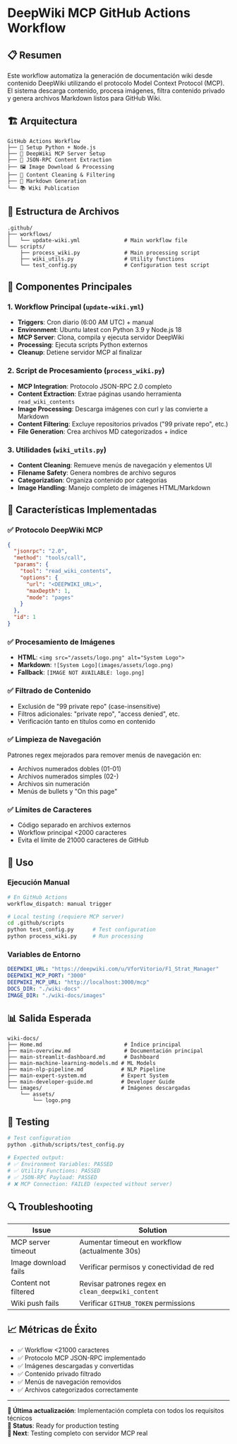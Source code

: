 # DeepWiki MCP GitHub Actions Workflow

## 📋 Resumen

Este workflow automatiza la generación de documentación wiki desde contenido DeepWiki utilizando el protocolo Model Context Protocol (MCP). El sistema descarga contenido, procesa imágenes, filtra contenido privado y genera archivos Markdown listos para GitHub Wiki.

## 🏗️ Arquitectura

```
GitHub Actions Workflow
├── 🐍 Setup Python + Node.js
├── 🔧 DeepWiki MCP Server Setup
├── 📡 JSON-RPC Content Extraction
├── 🖼️ Image Download & Processing
├── 🧹 Content Cleaning & Filtering
├── 📝 Markdown Generation
└── 📚 Wiki Publication
```

## 📁 Estructura de Archivos

```
.github/
├── workflows/
│   └── update-wiki.yml              # Main workflow file
└── scripts/
    ├── process_wiki.py              # Main processing script
    ├── wiki_utils.py                # Utility functions
    └── test_config.py               # Configuration test script
```

## 🔧 Componentes Principales

### 1. Workflow Principal (`update-wiki.yml`)

- **Triggers**: Cron diario (6:00 AM UTC) + manual
- **Environment**: Ubuntu latest con Python 3.9 y Node.js 18
- **MCP Server**: Clona, compila y ejecuta servidor DeepWiki
- **Processing**: Ejecuta scripts Python externos
- **Cleanup**: Detiene servidor MCP al finalizar

### 2. Script de Procesamiento (`process_wiki.py`)

- **MCP Integration**: Protocolo JSON-RPC 2.0 completo
- **Content Extraction**: Extrae páginas usando herramienta `read_wiki_contents`
- **Image Processing**: Descarga imágenes con curl y las convierte a Markdown
- **Content Filtering**: Excluye repositorios privados ("99 private repo", etc.)
- **File Generation**: Crea archivos MD categorizados + índice

### 3. Utilidades (`wiki_utils.py`)

- **Content Cleaning**: Remueve menús de navegación y elementos UI
- **Filename Safety**: Genera nombres de archivo seguros
- **Categorization**: Organiza contenido por categorías
- **Image Handling**: Manejo completo de imágenes HTML/Markdown

## 🎯 Características Implementadas

### ✅ Protocolo DeepWiki MCP

```json
{
  "jsonrpc": "2.0",
  "method": "tools/call",
  "params": {
    "tool": "read_wiki_contents",
    "options": {
      "url": "<DEEPWIKI_URL>",
      "maxDepth": 1,
      "mode": "pages"
    }
  },
  "id": 1
}
```

### ✅ Procesamiento de Imágenes

- **HTML**: `<img src="/assets/logo.png" alt="System Logo">`
- **Markdown**: `![System Logo](images/assets/logo.png)`
- **Fallback**: `[IMAGE NOT AVAILABLE: logo.png]`

### ✅ Filtrado de Contenido

- Exclusión de "99 private repo" (case-insensitive)
- Filtros adicionales: "private repo", "access denied", etc.
- Verificación tanto en títulos como en contenido

### ✅ Limpieza de Navegación

Patrones regex mejorados para remover menús de navegación en:

- Archivos numerados dobles (01-01)
- Archivos numerados simples (02-)
- Archivos sin numeración
- Menús de bullets y "On this page"

### ✅ Límites de Caracteres

- Código separado en archivos externos
- Workflow principal <2000 caracteres
- Evita el límite de 21000 caracteres de GitHub

## 🚀 Uso

### Ejecución Manual

```bash
# En GitHub Actions
workflow_dispatch: manual trigger

# Local testing (requiere MCP server)
cd .github/scripts
python test_config.py      # Test configuration
python process_wiki.py     # Run processing
```

### Variables de Entorno

```yaml
DEEPWIKI_URL: "https://deepwiki.com/u/VforVitorio/F1_Strat_Manager"
DEEPWIKI_MCP_PORT: "3000"
DEEPWIKI_MCP_URL: "http://localhost:3000/mcp"
DOCS_DIR: "./wiki-docs"
IMAGE_DIR: "./wiki-docs/images"
```

## 📊 Salida Esperada

```
wiki-docs/
├── Home.md                          # Índice principal
├── main-overview.md                 # Documentación principal
├── main-streamlit-dashboard.md      # Dashboard
├── main-machine-learning-models.md # ML Models
├── main-nlp-pipeline.md            # NLP Pipeline
├── main-expert-system.md           # Expert System
├── main-developer-guide.md         # Developer Guide
└── images/                         # Imágenes descargadas
    └── assets/
        └── logo.png
```

## 🧪 Testing

```bash
# Test configuration
python .github/scripts/test_config.py

# Expected output:
# ✅ Environment Variables: PASSED
# ✅ Utility Functions: PASSED
# ✅ JSON-RPC Payload: PASSED
# ❌ MCP Connection: FAILED (expected without server)
```

## 🔍 Troubleshooting

| Issue                | Solution                                           |
| -------------------- | -------------------------------------------------- |
| MCP server timeout   | Aumentar timeout en workflow (actualmente 30s)     |
| Image download fails | Verificar permisos y conectividad de red           |
| Content not filtered | Revisar patrones regex en `clean_deepwiki_content` |
| Wiki push fails      | Verificar `GITHUB_TOKEN` permissions               |

## 📈 Métricas de Éxito

- ✅ Workflow <21000 caracteres
- ✅ Protocolo MCP JSON-RPC implementado
- ✅ Imágenes descargadas y convertidas
- ✅ Contenido privado filtrado
- ✅ Menús de navegación removidos
- ✅ Archivos categorizados correctamente

---

**📝 Última actualización**: Implementación completa con todos los requisitos técnicos  
**🔄 Status**: Ready for production testing  
**🎯 Next**: Testing completo con servidor MCP real
